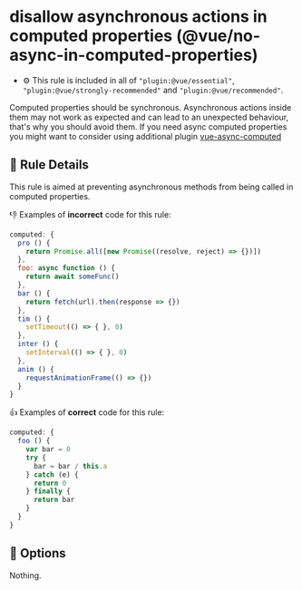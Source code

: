 # disallow asynchronous actions in computed properties (@vue/no-async-in-computed-properties)

- :gear: This rule is included in all of `"plugin:@vue/essential"`, `"plugin:@vue/strongly-recommended"` and `"plugin:@vue/recommended"`.

Computed properties should be synchronous. Asynchronous actions inside them may not work as expected and can lead to an unexpected behaviour, that's why you should avoid them.
If you need async computed properties you might want to consider using additional plugin [vue-async-computed]

## :book: Rule Details

This rule is aimed at preventing asynchronous methods from being called in computed properties.

:-1: Examples of **incorrect** code for this rule:

```js
computed: {
  pro () {
    return Promise.all([new Promise((resolve, reject) => {})])
  },
  foo: async function () {
    return await someFunc()
  },
  bar () {
    return fetch(url).then(response => {})
  },
  tim () {
    setTimeout(() => { }, 0)
  },
  inter () {
    setInterval(() => { }, 0)
  },
  anim () {
    requestAnimationFrame(() => {})
  }
}
```

:+1: Examples of **correct** code for this rule:

```js
computed: {
  foo () {
    var bar = 0
    try {
      bar = bar / this.a
    } catch (e) {
      return 0
    } finally {
      return bar
    }
  }
}
```

## :wrench: Options

Nothing.


[vue-async-computed]: https://github.com/foxbenjaminfox/vue-async-computed
